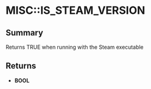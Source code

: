 # MISC::IS_STEAM_VERSION

## Summary
Returns TRUE when running with the Steam executable

## Returns
* **BOOL**
